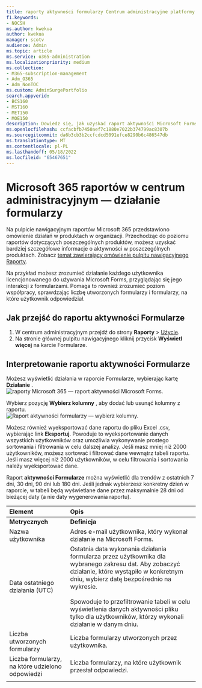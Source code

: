 ```yaml
---
title: raporty aktywności formularzy Centrum administracyjne platformy Microsoft 365
f1.keywords:
- NOCSH
ms.author: kwekua
author: kwekua
manager: scotv
audience: Admin
ms.topic: article
ms.service: o365-administration
ms.localizationpriority: medium
ms.collection:
- M365-subscription-management
- Adm_O365
- Adm_NonTOC
ms.custom: AdminSurgePortfolio
search.appverid:
- BCS160
- MST160
- MET150
- MOE150
description: Dowiedz się, jak uzyskać raport aktywności Microsoft Forms przy użyciu pulpitu nawigacyjnego raportów Microsoft 365 i dowiedzieć się, jak licencjonowani użytkownicy wchodzą w interakcje z formularzami.
ms.openlocfilehash: ccfacbfb7450aef7c1880e7022b374799ac8307b
ms.sourcegitcommit: da6b3cb3b2ccfcdcd5091efce8290b6c486547db
ms.translationtype: MT
ms.contentlocale: pl-PL
ms.lasthandoff: 05/18/2022
ms.locfileid: "65467651"
---
```

# <a name="microsoft-365-reports-in-the-admin-center---forms-activity"></a>Microsoft 365 raportów w centrum administracyjnym — działanie formularzy

Na pulpicie nawigacyjnym raportów Microsoft 365 przedstawiono omówienie działań w produktach w organizacji. Przechodząc do poziomu raportów dotyczących poszczególnych produktów, możesz uzyskać bardziej szczegółowe informacje o aktywności w poszczególnych produktach. Zobacz [temat zawierający omówienie pulpitu nawigacyjnego Raporty](activity-reports.md).
  
Na przykład możesz zrozumieć działanie każdego użytkownika licencjonowanego do używania Microsoft Forms, przyglądając się jego interakcji z formularzami. Pomaga to również zrozumieć poziom współpracy, sprawdzając liczbę utworzonych formularzy i formularzy, na które użytkownik odpowiedział.
  
## <a name="how-to-get-to-the-forms-activity-report"></a>Jak przejść do raportu aktywności Formularze

1. W centrum administracyjnym przejdź do strony **Raporty** \> <a href="https://go.microsoft.com/fwlink/p/?linkid=2074756" target="_blank">Użycie</a>. 
2. Na stronie głównej pulpitu nawigacyjnego kliknij przycisk **Wyświetl więcej** na karcie Formularze.
  
## <a name="interpret-the-forms-activity-report"></a>Interpretowanie raportu aktywności Formularze

Możesz wyświetlić działania w raporcie Formularze, wybierając kartę **Działanie** .<br/>![raporty Microsoft 365 — raport aktywności Microsoft Forms.](../../media/275fb0a1-b9d9-4233-8aaf-e7df73cc705f.png)

Wybierz pozycję **Wybierz kolumny** , aby dodać lub usunąć kolumny z raportu.  <br/> ![Raport aktywności formularzy — wybierz kolumny.](../../media/0c9b0b69-5dc7-43ea-8e2c-54407b6ce2ab.png)

Możesz również wyeksportować dane raportu do pliku Excel .csv, wybierając link **Eksportuj**. Powoduje to wyeksportowanie danych wszystkich użytkowników oraz umożliwia wykonywanie prostego sortowania i filtrowania w celu dalszej analizy. Jeśli masz mniej niż 2000 użytkowników, możesz sortować i filtrować dane wewnątrz tabeli raportu. Jeśli masz więcej niż 2000 użytkowników, w celu filtrowania i sortowania należy wyeksportować dane. 

Raport **aktywności Formularze** można wyświetlić dla trendów z ostatnich 7 dni, 30 dni, 90 dni lub 180 dni. Jeśli jednak wybierzesz konkretny dzień w raporcie, w tabeli będą wyświetlane dane przez maksymalnie 28 dni od bieżącej daty (a nie daty wygenerowania raportu).
  
|Element|Opis|
|:-----|:-----|
|**Metrycznych**|**Definicja**|
|Nazwa użytkownika  <br/> |Adres e-mail użytkownika, który wykonał działanie na Microsoft Forms.  <br/> |
|Data ostatniego działania (UTC)  <br/> |Ostatnia data wykonania działania formularza przez użytkownika dla wybranego zakresu dat. Aby zobaczyć działanie, które wystąpiło w konkretnym dniu, wybierz datę bezpośrednio na wykresie.<br/><br/>Spowoduje to przefiltrowanie tabeli w celu wyświetlenia danych aktywności pliku tylko dla użytkowników, którzy wykonali działanie w danym dniu.  <br/> |
|Liczba utworzonych formularzy  <br/> |Liczba formularzy utworzonych przez użytkownika.   <br/> |
|Liczba formularzy, na które udzielono odpowiedzi  <br/> |Liczba formularzy, na które użytkownik przesłał odpowiedzi.|
|||
